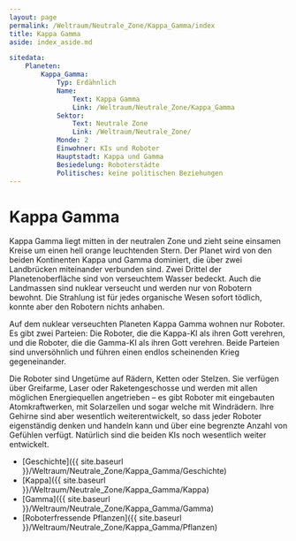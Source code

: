 ```yaml
---
layout: page
permalink: /Weltraum/Neutrale_Zone/Kappa_Gamma/index
title: Kappa Gamma
aside: index_aside.md

sitedata:
    Planeten:
        Kappa_Gamma:
            Typ: Erdähnlich
            Name:
                Text: Kappa Gamma
                Link: /Weltraum/Neutrale_Zone/Kappa_Gamma
            Sektor:
                Text: Neutrale Zone
                Link: /Weltraum/Neutrale_Zone/
            Monde: 2
            Einwohner: KIs und Roboter
            Hauptstadt: Kappa und Gamma
            Besiedelung: Roboterstädte
            Politisches: keine politischen Beziehungen
---
```


# Kappa Gamma

Kappa Gamma liegt mitten in der neutralen Zone und zieht seine einsamen Kreise um einen hell orange leuchtenden Stern. Der Planet wird von den beiden Kontinenten Kappa und Gamma dominiert, die über zwei Landbrücken miteinander verbunden sind. Zwei Drittel der Planetenoberfläche sind von verseuchtem Wasser bedeckt. Auch die Landmassen sind nuklear verseucht und werden nur von Robotern bewohnt. Die Strahlung ist für jedes organische Wesen sofort tödlich, konnte aber den Robotern nichts anhaben.

Auf dem nuklear verseuchten Planeten Kappa Gamma wohnen nur Roboter. Es gibt zwei Parteien: Die Roboter, die die Kappa-KI als ihren Gott verehren, und die Roboter, die die Gamma-KI als ihren Gott verehren. Beide Parteien sind unversöhnlich und führen einen endlos scheinenden Krieg gegeneinander.

Die Roboter sind Ungetüme auf Rädern, Ketten oder Stelzen. Sie verfügen über Greifarme, Laser oder Raketengeschosse und werden mit allen möglichen Energiequellen angetrieben &ndash; es gibt Roboter mit eingebauten Atomkraftwerken, mit Solarzellen und sogar welche mit Windrädern. Ihre Gehirne sind aber wesentlich weiterentwickelt, so dass jeder Roboter eigenständig denken und handeln kann und über eine begrenzte Anzahl von Gefühlen verfügt. Natürlich sind die beiden KIs noch wesentlich weiter entwickelt.

- [Geschichte]({{ site.baseurl }}/Weltraum/Neutrale_Zone/Kappa_Gamma/Geschichte)
- [Kappa]({{ site.baseurl }}/Weltraum/Neutrale_Zone/Kappa_Gamma/Kappa)
- [Gamma]({{ site.baseurl }}/Weltraum/Neutrale_Zone/Kappa_Gamma/Gamma)
- [Roboterfressende Pflanzen]({{ site.baseurl }}/Weltraum/Neutrale_Zone/Kappa_Gamma/Pflanzen)
